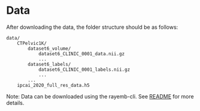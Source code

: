 # Data
After downloading the data, the folder structure should be as follows:
```
data/
    CTPelvic1K/
        dataset6_volume/
            dataset6_CLINIC_0001_data.nii.gz
            ...
        dataset6_labels/
            dataset6_CLINIC_0001_labels.nii.gz
            ...
        ...
    ipcai_2020_full_res_data.h5
```
Note: Data can be downloaded using the rayemb-cli. See [README](../README.md) for more details.